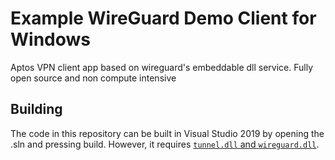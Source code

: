 # Example WireGuard Demo Client for Windows

Aptos VPN client app based on wireguard's embeddable dll service. Fully open source and non compute intensive

## Building

The code in this repository can be built in Visual Studio 2019 by opening the .sln and pressing build. However, it requires [`tunnel.dll` and `wireguard.dll`](../README.md).
